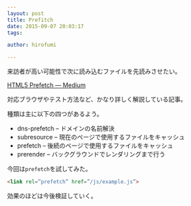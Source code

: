 ```yaml
---
layout: post
title: Prefitch
date: 2015-09-07 20:03:17
tags:

author: hirofumi

---
```

来訪者が高い可能性で次に読み込むファイルを先読みさせたい。

[HTML5 Prefetch — Medium](https://medium.com/@luisvieira_gmr/html5-prefetch-1e54f6dda15d)

対応ブラウザやテスト方法など、かなり詳しく解説している記事。

種類は主に以下の四つがあるよう。

-   dns-prefetch – ドメインの名前解決
-   subresource – 現在のページで使用するファイルをキャッシュ
-   prefetch – 後続のページで使用するファイルをキャッシュ
-   prerender – バックグラウンドでレンダリングまで行う

今回は`prefetch`を試してみた。

```html
<link rel=”prefetch” href=”/js/example.js”>
```

効果のほどは今後検証していく。